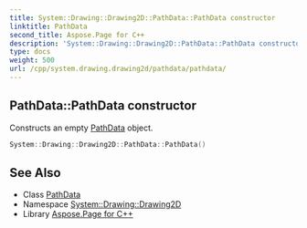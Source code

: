 ```yaml
---
title: System::Drawing::Drawing2D::PathData::PathData constructor
linktitle: PathData
second_title: Aspose.Page for C++
description: 'System::Drawing::Drawing2D::PathData::PathData constructor. Constructs an empty PathData object in C++.'
type: docs
weight: 500
url: /cpp/system.drawing.drawing2d/pathdata/pathdata/
---
```

## PathData::PathData constructor


Constructs an empty [PathData](../) object.

```cpp
System::Drawing::Drawing2D::PathData::PathData()
```

## See Also

* Class [PathData](../)
* Namespace [System::Drawing::Drawing2D](../../)
* Library [Aspose.Page for C++](../../../)
